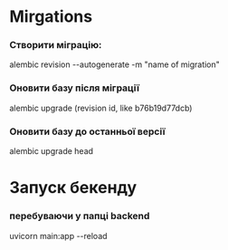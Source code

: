 # Mirgations
### Cтворити міграцію: 
alembic revision --autogenerate -m "name of migration"

### Оновити базу після міграції
alembic upgrade (revision id, like b76b19d77dcb)    

### Оновити базу до останньої версії
alembic upgrade head

# Запуск бекенду
### перебуваючи у папці backend
uvicorn main:app --reload